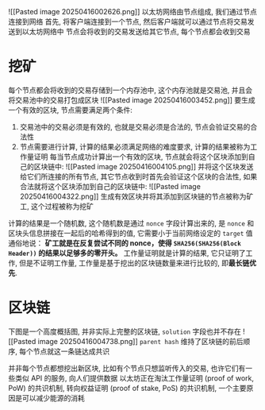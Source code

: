 ![[Pasted image 20250416002626.png]]
以太坊网络由节点组成, 我们通过节点连接到网络
首先, 将客户端连接到一个节点, 然后客户端就可以通过节点将交易发送到以太坊网络中
节点会将收到的交易发送给其它节点, 每个节点都会收到交易
# 挖矿
每个节点都会将收到的交易存储到一个内存池中, 这个内存池就是交易池, 并且会将交易池中的交易打包成区块
![[Pasted image 20250416003452.png]]
要生成一个有效的区块, 节点需要满足两个条件:
1. 交易池中的交易必须是有效的, 也就是交易必须是合法的, 节点会验证交易的合法性
2. 节点需要进行计算, 计算的结果必须满足网络的难度要求, 计算的结果被称为工作量证明
每当节点成功计算出一个有效的区块, 节点就会将这个区块添加到自己的区块链中: ![[Pasted image 20250416004105.png]]
并将这个区块发送给它们所连接的所有节点, 其它节点收到时首先会验证这个区块的合法性, 如果合法就将这个区块添加到自己的区块链中: ![[Pasted image 20250416004322.png]]
生成有效区块并将其添加到区块链的节点被称为矿工, 这个过程被称为挖矿

计算的结果是一个随机数, 这个随机数是通过 `nonce` 字段计算出来的, 是 `nonce` 和区块头信息拼接在一起后的哈希得到的值, 它需要小于当前网络设定的 `target` 值
通俗地说： **矿工就是在反复尝试不同的 nonce，使得 `SHA256(SHA256(Block Header))` 的结果以足够多的零开头。**
工作量证明就是计算的结果, 它只证明了工作, 但是不证明工作量, 工作量是基于挖出的区块链数量来进行比较的, 即**最长链优先**.
# 区块链
下图是一个高度概括图, 并非实际上完整的区块链, `solution` 字段也并不存在 ![[Pasted image 20250416004738.png]]
`parent hash` 维持了区块链的前后顺序, 每个节点就这一条链达成共识

并非每个节点都想挖出新区块, 比如有个节点只想监听传入的交易, 也许它们有一些类似 API 的服务, 向人们提供数据
以太坊正在淘汰工作量证明 (proof of work, PoW) 的共识机制, 转向权益证明 (proof of stake, PoS) 的共识机制, 一个主要原因是可以减少能源的消耗